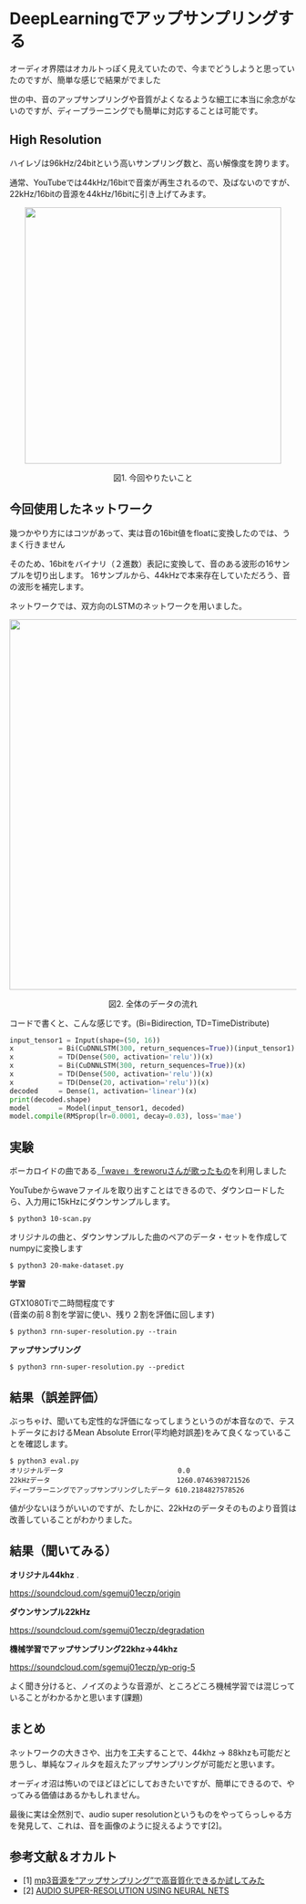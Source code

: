# DeepLearningでアップサンプリングする
オーディオ界隈はオカルトっぽく見えていたので、今までどうしようと思っていたのですが、簡単な感じで結果がでました  

世の中、音のアップサンプリングや音質がよくなるような細工に本当に余念がないのですが、ディープラーニングでも簡単に対応することは可能です。  


## High Resolution
ハイレゾは96kHz/24bitという高いサンプリング数と、高い解像度を誇ります。  

通常、YouTubeでは44kHz/16bitで音楽が再生されるので、及ばないのですが、22kHz/16bitの音源を44kHz/16bitに引き上げてみます。  

<p align="center">
  <img width="450px" src="https://user-images.githubusercontent.com/4949982/37856908-79a2b6de-2f3a-11e8-9ee7-885d2492a313.png">
</p>
<div align="center"> 図1. 今回やりたいこと </div>

## 今回使用したネットワーク
幾つかやり方にはコツがあって、実は音の16bit値をfloatに変換したのでは、うまく行きません  

そのため、16bitをバイナリ（２進数）表記に変換して、音のある波形の16サンプルを切り出します。 
16サンプルから、44kHzで本来存在していただろう、音の波形を補完します。  

ネットワークでは、双方向のLSTMのネットワークを用いました。  

<p align="center">
  <img width="650px" src="https://user-images.githubusercontent.com/4949982/37856898-6adc7950-2f3a-11e8-823e-5090eb81da1e.png">
</p>
<div align="center"> 図2. 全体のデータの流れ　</div>

コードで書くと、こんな感じです。(Bi=Bidirection, TD=TimeDistribute)
```python
input_tensor1 = Input(shape=(50, 16))
x           = Bi(CuDNNLSTM(300, return_sequences=True))(input_tensor1)
x           = TD(Dense(500, activation='relu'))(x)
x           = Bi(CuDNNLSTM(300, return_sequences=True))(x)
x           = TD(Dense(500, activation='relu'))(x)
x           = TD(Dense(20, activation='relu'))(x)
decoded     = Dense(1, activation='linear')(x)
print(decoded.shape)
model       = Model(input_tensor1, decoded)
model.compile(RMSprop(lr=0.0001, decay=0.03), loss='mae')
```

## 実験
ボーカロイドの曲である[「wave」をreworuさんが歌ったもの](https://www.youtube.com/watch?v=36SxEHQeDi8)を利用しました  

YouTubeからwaveファイルを取り出すことはできるので、ダウンロードしたら、入力用に15kHzにダウンサンプルします。  
```console
$ python3 10-scan.py
```
オリジナルの曲と、ダウンサンプルした曲のペアのデータ・セットを作成してnumpyに変換します  
```console
$ python3 20-make-dataset.py
```
**学習**  

GTX1080Tiで二時間程度です  
(音楽の前８割を学習に使い、残り２割を評価に回します)
```console
$ python3 rnn-super-resolution.py --train
```

**アップサンプリング**  
```console
$ python3 rnn-super-resolution.py --predict
```

## 結果（誤差評価）
ぶっちゃけ、聞いても定性的な評価になってしまうというのが本音なので、テストデータにおけるMean Absolute Error(平均絶対誤差)をみて良くなっていることを確認します。  

```console
$ python3 eval.py              
オリジナルデータ                            0.0
22kHzデータ                               1260.0746398721526
ディープラーニングでアップサンプリングしたデータ 610.2184827578526
```
値が少ないほうがいいのですが、たしかに、22kHzのデータそのものより音質は改善していることがわかりました。  


## 結果（聞いてみる）

**オリジナル44khz** .

https://soundcloud.com/sgemuj01eczp/origin

**ダウンサンプル22kHz**  

https://soundcloud.com/sgemuj01eczp/degradation

**機械学習でアップサンプリング22khz->44khz**   

https://soundcloud.com/sgemuj01eczp/yp-orig-5

よく聞き分けると、ノイズのような音源が、ところどころ機械学習では混じっていることがわかるかと思います(課題)  

## まとめ
ネットワークの大きさや、出力を工夫することで、44khz -> 88khzも可能だと思うし、単純なフィルタを超えたアップサンプリングが可能だと思います。  

オーディオ沼は怖いのでほどほどにしておきたいですが、簡単にできるので、やってみる価値はあるかもしれません。  

最後に実は全然別で、audio super resolutionというものをやってらっしゃる方を発見して、これは、音を画像のように捉えるようです[2]。  


## 参考文献＆オカルト
- [1] [mp3音源を“アップサンプリング”で高音質化できるか試してみた](https://kakakumag.com/pc-smartphone/?id=9459)
- [2] [AUDIO SUPER-RESOLUTION USING NEURAL NETS](https://arxiv.org/pdf/1708.00853.pdf)
